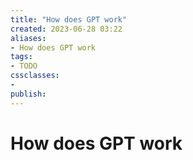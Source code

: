 ```yaml
---
title: "How does GPT work"
created: 2023-06-28 03:22
aliases: 
- How does GPT work
tags:
- TODO
cssclasses:
- 
publish:
---
```


<!-- 
tags: 
-->

<!--internal
parent:: [[notes/20230628031147 Generative Pretrained Transformer (GPT)|GPT]]
child:: [[]]
related:: [[]]
-->

<!--external
- [ ] [How does GPT Obtain its Ability? Tracing Emergent Abilities of Language Models to their Sources](https://www.notion.so/How-does-GPT-Obtain-its-Ability-Tracing-Emergent-Abilities-of-Language-Models-to-their-Sources-b9a57ac0fcf74f30a1ab9e3e36fa1dc1)
-->

# How does GPT work
